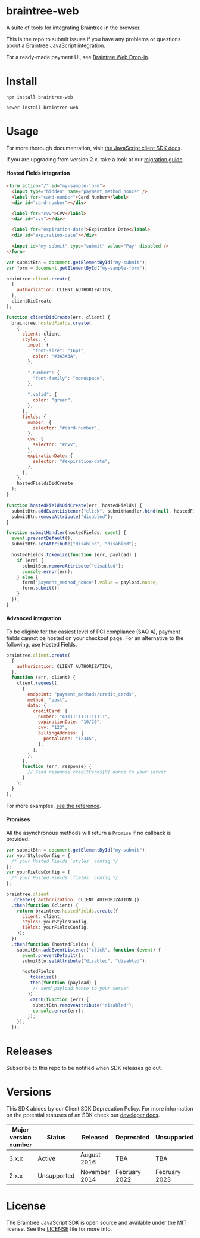 # braintree-web

A suite of tools for integrating Braintree in the browser.

This is the repo to submit issues if you have any problems or questions about a Braintree JavaScript integration.

For a ready-made payment UI, see [Braintree Web Drop-in](https://github.com/braintree/braintree-web-drop-in).

# Install

```
npm install braintree-web
```

```
bower install braintree-web
```

# Usage

For more thorough documentation, visit [the JavaScript client SDK docs](https://developer.paypal.com/braintree/docs/guides/client-sdk/setup/javascript/v3).

If you are upgrading from version 2.x, take a look at our [migration guide](https://developer.paypal.com/braintree/docs/guides/client-sdk/migration/javascript/v3).

#### Hosted Fields integration

```html
<form action="/" id="my-sample-form">
  <input type="hidden" name="payment_method_nonce" />
  <label for="card-number">Card Number</label>
  <div id="card-number"></div>

  <label for="cvv">CVV</label>
  <div id="cvv"></div>

  <label for="expiration-date">Expiration Date</label>
  <div id="expiration-date"></div>

  <input id="my-submit" type="submit" value="Pay" disabled />
</form>
```

```javascript
var submitBtn = document.getElementById("my-submit");
var form = document.getElementById("my-sample-form");

braintree.client.create(
  {
    authorization: CLIENT_AUTHORIZATION,
  },
  clientDidCreate
);

function clientDidCreate(err, client) {
  braintree.hostedFields.create(
    {
      client: client,
      styles: {
        input: {
          "font-size": "16pt",
          color: "#3A3A3A",
        },

        ".number": {
          "font-family": "monospace",
        },

        ".valid": {
          color: "green",
        },
      },
      fields: {
        number: {
          selector: "#card-number",
        },
        cvv: {
          selector: "#cvv",
        },
        expirationDate: {
          selector: "#expiration-date",
        },
      },
    },
    hostedFieldsDidCreate
  );
}

function hostedFieldsDidCreate(err, hostedFields) {
  submitBtn.addEventListener("click", submitHandler.bind(null, hostedFields));
  submitBtn.removeAttribute("disabled");
}

function submitHandler(hostedFields, event) {
  event.preventDefault();
  submitBtn.setAttribute("disabled", "disabled");

  hostedFields.tokenize(function (err, payload) {
    if (err) {
      submitBtn.removeAttribute("disabled");
      console.error(err);
    } else {
      form["payment_method_nonce"].value = payload.nonce;
      form.submit();
    }
  });
}
```

#### Advanced integration

To be eligible for the easiest level of PCI compliance (SAQ A), payment fields cannot be hosted on your checkout page. For an alternative to the following, use Hosted Fields.

```javascript
braintree.client.create(
  {
    authorization: CLIENT_AUTHORIZATION,
  },
  function (err, client) {
    client.request(
      {
        endpoint: "payment_methods/credit_cards",
        method: "post",
        data: {
          creditCard: {
            number: "4111111111111111",
            expirationDate: "10/20",
            cvv: "123",
            billingAddress: {
              postalCode: "12345",
            },
          },
        },
      },
      function (err, response) {
        // Send response.creditCards[0].nonce to your server
      }
    );
  }
);
```

For more examples, [see the reference](https://braintree.github.io/braintree-web/current/Client.html#request).

#### Promises

All the asynchronous methods will return a `Promise` if no callback is provided.

```js
var submitBtn = document.getElementById("my-submit");
var yourStylesConfig = {
  /* your Hosted Fields `styles` config */
};
var yourFieldsConfig = {
  /* your Hosted Hields `fields` config */
};

braintree.client
  .create({ authorization: CLIENT_AUTHORIZATION })
  .then(function (client) {
    return braintree.hostedFields.create({
      client: client,
      styles: yourStylesConfig,
      fields: yourFieldsConfig,
    });
  })
  .then(function (hostedFields) {
    submitBtn.addEventListener("click", function (event) {
      event.preventDefault();
      submitBtn.setAttribute("disabled", "disabled");

      hostedFields
        .tokenize()
        .then(function (payload) {
          // send payload.nonce to your server
        })
        .catch(function (err) {
          submitBtn.removeAttribute("disabled");
          console.error(err);
        });
    });
  });
```

# Releases

Subscribe to this repo to be notified when SDK releases go out.

# Versions

This SDK abides by our Client SDK Deprecation Policy. For more information on the potential statuses of an SDK check our [developer docs](https://developer.paypal.com/braintree/docs/guides/client-sdk/migration/javascript/v3).

| Major version number | Status      | Released      | Deprecated    | Unsupported   |
| -------------------- | --------    | ------------- | ------------- | ------------- |
| 3.x.x                | Active      | August 2016   | TBA           | TBA           |
| 2.x.x                | Unsupported | November 2014 | February 2022 | February 2023 |

# License

The Braintree JavaScript SDK is open source and available under the MIT license. See the [LICENSE](LICENSE) file for more info.
